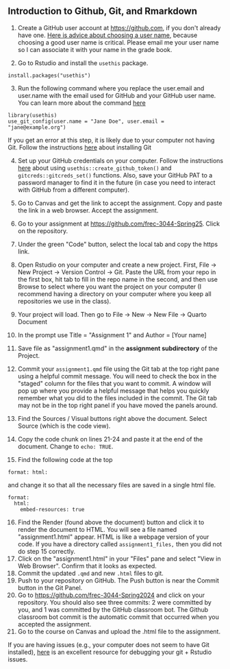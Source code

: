 ## Introduction to Github, Git, and Rmarkdown

1.  Create a GitHub user account at <https://github.com>, if you don't already have one. [Here is advice about choosing a user name](https://happygitwithr.com/github-acct.html#username-advice), because choosing a good user name is critical. Please email me your user name so I can associate it with your name in the grade book.

2.  Go to Rstudio and install the `usethis` package.

```         
install.packages("usethis")
```

3.  Run the following command where you replace the user.email and user.name with the email used for GitHub and your GitHub user name. You can learn more about the command [here](https://happygitwithr.com/hello-git.html#hello-git)

```         
library(usethis)
use_git_config(user.name = "Jane Doe", user.email = "jane@example.org")
```

If you get an error at this step, it is likely due to your computer not having Git. Follow the instructions [here](https://happygitwithr.com/install-git.html) about installing Git

4.  Set up your GitHub credentials on your computer. Follow the instructions [here](https://happygitwithr.com/https-pat.html#tldr) about using `usethis::create_github_token()` and `gitcreds::gitcreds_set()` functions. Also, save your GitHub PAT to a password manager to find it in the future (in case you need to interact with GitHub from a different computer).

5.  Go to Canvas and get the link to accept the assignment. Copy and paste the link in a web browser. Accept the assignment.

6.  Go to your assignment at <https://github.com/frec-3044-Spring25>. Click on the repository.

7.  Under the green "Code" button, select the local tab and copy the https link.

8.  Open Rstudio on your computer and create a new project. First, File -\> New Project -\> Version Control -\> Git. Paste the URL from your repo in the first box, hit tab to fill in the repo name in the second, and then use Browse to select where you want the project on your computer (I recommend having a directory on your computer where you keep all repositories we use in the class).

9.  Your project will load. Then go to File -\> New -\> New File -\> Quarto Document

10. In the prompt use Title = "Assignment 1" and Author = [Your name]

11. Save file as "assignment1.qmd" in the **assignment subdirectory** of the Project.

12. Commit your `assignment1.qmd` file using the Git tab at the top right pane using a helpful commit message. You will need to check the box in the "staged" column for the files that you want to commit. A window will pop up where you provide a helpful message that helps you quickly remember what you did to the files included in the commit. The Git tab may not be in the top right panel if you have moved the panels around.

13. Find the Sources / Visual buttons right above the document. Select Source (which is the code view).

14. Copy the code chunk on lines 21-24 and paste it at the end of the document. Change to `echo: TRUE`.

15. Find the following code at the top

```         
format: html:
```

and change it so that all the necessary files are saved in a single html file.

```         
format:   
  html:
    embed-resources: true
```

16. Find the Render (found above the document) button and click it to render the document to HTML. You will see a file named "assignment1.html" appear. HTML is like a webpage version of your code. If you have a directory called `assignment1_files,` then you did not do step 15 correctly.
17. Click on the "assignment1.html" in your "Files" pane and select "View in Web Browser". Confirm that it looks as expected.
18. Commit the updated `.qmd` and new `.html` files to git.
19. Push to your repository on GitHub. The Push button is near the Commit button in the Git Panel.
20. Go to <https://github.com/frec-3044-Spring2024> and click on your repository. You should also see three commits: 2 were committed by you, and 1 was committed by the GitHub classroom bot. The Github classroom bot commit is the automatic commit that occurred when you accepted the assignment.
21. Go to the course on Canvas and upload the .html file to the assignment.

If you are having issues (e.g., your computer does not seem to have Git installed), [here](https://happygitwithr.com/index.html) is an excellent resource for debugging your git + Rstudio issues.
